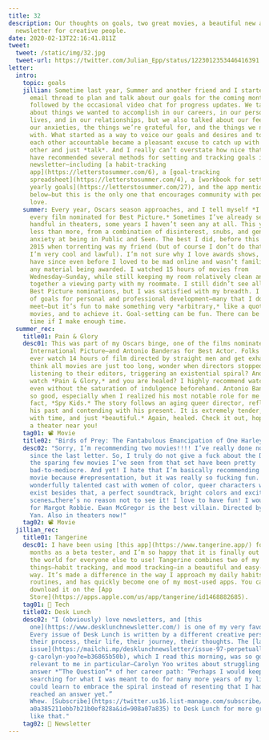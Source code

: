 ```yaml
---
title: 32
description: Our thoughts on goals, two great movies, a beautiful new app, and a
  newsletter for creative people.
date: 2020-02-13T22:16:41.811Z
tweet:
  tweet: /static/img/32.jpg
  tweet-url: https://twitter.com/Julian_Epp/status/1223012353446416391
letter:
  intro:
    topic: goals
    jillian: Sometime last year, Summer and another friend and I started a monthly
      email thread to plan and talk about our goals for the coming month,
      followed by the occasional video chat for progress updates. We talked
      about things we wanted to accomplish in our careers, in our personal
      lives, and in our relationships, but we also talked about our feelings,
      our anxieties, the things we’re grateful for, and the things we need help
      with. What started as a way to voice our goals and desires and to hold
      each other accountable became a pleasant excuse to catch up with each
      other and just *talk*. And I really can’t overstate how nice that is. We
      have recommended several methods for setting and tracking goals in this
      newsletter—including [a habit-tracking
      app](https://letterstosummer.com/6), a [goal-tracking
      spreadsheet](https://letterstosummer.com/4), a [workbook for setting
      yearly goals](https://letterstosummer.com/27), and the app mentioned
      below—but this is the only one that encourages community with people you
      love.
    summer: Every year, Oscars season approaches, and I tell myself *I will watch
      every film nominated for Best Picture.* Sometimes I’ve already seen a
      handful in theaters, some years I haven’t seen any at all. This year was
      less than more, from a combination of disinterest, snubs, and general
      anxiety at being in Public and Seen. The best I did, before this year, was
      2015 when torrenting was my friend (but of course I don’t do that anymore;
      I’m very cool and lawful). I’m not sure why I love awards shows, but I
      have since even before I loved to be mad online and wasn’t familiar with
      any material being awarded. I watched 15 hours of movies from
      Wednesday–Sunday, while still keeping my room relatively clean and putting
      together a viewing party with my roommate. I still didn’t see all of the
      Best Picture nominations, but I was satisfied with my breadth. I set a lot
      of goals for personal and professional development—many that I do not
      meet—but it’s fun to make something very *arbitrary,* like a quota of
      movies, and to achieve it. Goal-setting can be fun. There can be enough
      time if I make enough time.
  summer_rec:
    title01: Pain & Glory
    desc01: This was part of my Oscars binge, one of the films nominated for Best
      International Picture—and Antonio Banderas for Best Actor. Folks! Do you
      ever watch 14 hours of film directed by straight men and get exhausted,
      think all movies are just too long, wonder when directors stopped
      listening to their editors, triggering an existential spiral? And then you
      watch *Pain & Glory,* and you are healed? I highly recommend watching this
      even without the saturation of indulgence beforehand. Antonio Banderas is
      so good, especially when I realized his most notable role for me is, in
      fact, *Spy Kids.* The story follows an aging queer director, reflecting on
      his past and contending with his present. It is extremely tender, generous
      with time, and just *beautiful.* Again, healed. Check it out, hopefully in
      a theater near you!
    tag01: 📽️ Movie
    title02: "Birds of Prey: The Fantabulous Emancipation of One Harley Quinn"
    desc02: "Sorry, I’m recommending two movies!!!! I’ve really done nothing else
      since the last letter. So, I truly do not give a fuck about the DCEU, and
      the sparing few movies I’ve seen from that set have been pretty
      bad-to-mediocre. And yet! I hate that I’m basically recommending this
      movie because #representation, but it was really so fucking fun. A
      wonderfully talented cast with women of color, queer characters who get to
      exist besides that, a perfect soundtrack, bright colors and exciting fight
      scenes…there’s no reason not to see it! I love to have fun! I would die
      for Margot Robbie. Ewan McGregor is the best villain. Directed by Cathy
      Yan. Also in theaters now!"
    tag02: 📽️ Movie
  jillian_rec:
    title01: Tangerine
    desc01: I have been using [this app](https://www.tangerine.app/) for a few
      months as a beta tester, and I’m so happy that it is finally out there in
      the world for everyone else to use! Tangerine combines two of my favorite
      things—habit tracking, and mood tracking—in a beautiful and easy-to-use
      way. It’s made a difference in the way I approach my daily habits and
      routines, and has quickly become one of my most-used apps. You can
      download it on the [App
      Store](https://apps.apple.com/us/app/tangerine/id1468882685).
    tag01: 📱 Tech
    title02: Desk Lunch
    desc02: "I (obviously) love newsletters, and [this
      one](https://www.desklunchnewsletter.com/) is one of my very favorites.
      Every issue of Desk Lunch is written by a different creative person about
      their process, their life, their journey, their thoughts. The [latest
      issue](https://mailchi.mp/desklunchnewsletter/issue-97-perpetually-seekin\
      g-carolyn-yoo?e=b36865b50b), which I read this morning, was so good and
      relevant to me in particular—Carolyn Yoo writes about struggling to
      answer *“The Question”* of her career path: “Perhaps I would keep
      searching for what I was meant to do for many more years of my life, but I
      could learn to embrace the spiral instead of resenting that I hadn’t
      reached an answer yet.”
      Whew. [Subscribe](https://twitter.us16.list-manage.com/subscribe/post?u=9\
      a0a385211ebb7b21b0ef828a&id=908a07a835) to Desk Lunch for more great stuff
      like that."
    tag02: 💌 Newsletter
---
```


